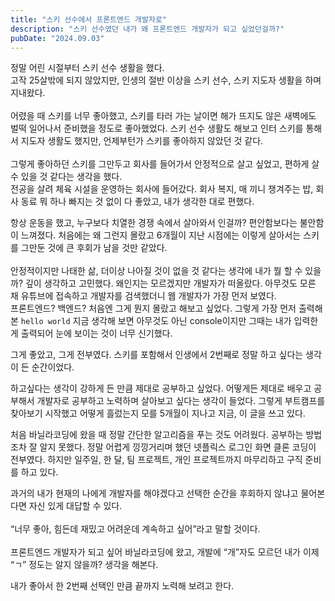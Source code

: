 ```yaml
---
title: "스키 선수에서 프론트엔드 개발자로"
description: "스키 선수였던 내가 왜 프론트엔드 개발자가 되고 싶었던걸까?"
pubDate: "2024.09.03"
---
```


정말 어린 시절부터 스키 선수 생활을 했다.<br>
고작 25살밖에 되지 않았지만, 인생의 절반 이상을 스키 선수, 스키 지도자 생활을 하며 지내왔다.<br><br>
어렸을 때 스키를 너무 좋아했고, 스키를 타러 가는 날이면 해가 뜨지도 않은 새벽에도 벌떡 일어나서 준비했을 정도로 좋아했었다. 스키 선수 생활도 해보고 인터 스키를 통해서 지도자 생활도 했지만, 언제부턴가 스키를 좋아하지 않았던 것 같다.<br><br>
그렇게 좋아하던 스키를 그만두고 회사를 들어가서 안정적으로 살고 싶었고, 편하게 살 수 있을 것 같다는 생각을 했다.<br>
전공을 살려 체육 시설을 운영하는 회사에 들어갔다.
회사 복지, 매 끼니 챙겨주는 밥, 회사 동료 뭐 하나 빠지는 것 없이 다 좋았고, 내가 생각한 대로 편했다.

항상 운동을 했고, 누구보다 치열한 경쟁 속에서 살아와서 인걸까? 편안함보다는 불안함이 느껴졌다. 처음에는 왜 그런지 몰랐고 6개월이 지난 시점에는 이렇게 살아서는 스키를 그만둔 것에 큰 후회가 남을 것만 같았다.<br><br>
안정적이지만 나태한 삶, 더이상 나아질 것이 없을 것 같다는 생각에 내가 뭘 할 수 있을까? 깊이 생각하고 고민했다. 왜인지는 모르겠지만 개발자가 떠올랐다. 아무것도 모른 채 유튜브에 접속하고 개발자를 검색했더니 웹 개발자가 가장 먼저 보였다.<br>
프론트엔드? 백엔드? 처음엔 그게 뭔지 몰랐고 해보고 싶었다. 그렇게 가장 먼저 출력해 본 `hello world` 지금 생각해 보면 아무것도 아닌 console이지만 그때는 내가 입력한 게 출력되어 눈에 보이는 것이 너무 신기했다.

그게 좋았고, 그게 전부였다. 스키를 포함해서 인생에서 2번째로 정말 하고 싶다는 생각이 든 순간이었다.

하고싶다는 생각이 강하게 든 만큼 제대로 공부하고 싶었다. 어떻게든 제대로 배우고 공부해서 개발자로 공부하고 노력하며 살아보고 싶다는 생각이 들었다. 그렇게 부트캠프를 찾아보기 시작했고 어떻게 흘렀는지 모를 5개월이 지나고 지금, 이 글을 쓰고 있다.

처음 바닐라코딩에 왔을 때 정말 간단한 알고리즘을 푸는 것도 어려웠다. 공부하는 방법조차 잘 알지 못했다. 정말 어렵게 낑낑거리며 했던 넷플릭스 로그인 화면 클론 코딩이 전부였다.
하지만 일주일, 한 달, 팀 프로젝트, 개인 프로젝트까지 마무리하고 구직 준비를 하고 있다.

과거의 내가 현재의 나에게 개발자를 해야겠다고 선택한 순간을 후회하지 않냐고 물어본다면 자신 있게 대답할 수 있다.<br><br>
“너무 좋아, 힘든데 재밌고 어려운데 계속하고 싶어”라고 말할 것이다.<br><br>
프론트엔드 개발자가 되고 싶어 바닐라코딩에 왔고, 개발에 “개”자도 모르던 내가 이제 “ㄱ” 정도는 알지 않을까? 생각을 해본다.

내가 좋아서 한 2번째 선택인 만큼 끝까지 노력해 보려고 한다.

